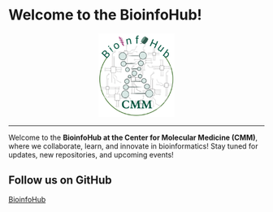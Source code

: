 # Welcome to the BioinfoHub!

<div style="text-align: center;">
    <img src="https://raw.githubusercontent.com/BioinfoHubCMM/BioinfoHubCMM.github.io/refs/heads/main/docs/BioInfoHubLogo_1.png" alt="BioinfoHub Logo" width="150">
</div>  


   
---
Welcome to the **BioinfoHub at the Center for Molecular Medicine (CMM)**, where we collaborate, learn, and innovate in bioinformatics! Stay tuned for updates, new repositories, and upcoming events!

## Follow us on GitHub
[BioinfoHub](https://github.com/BioinfoHubCMM)

